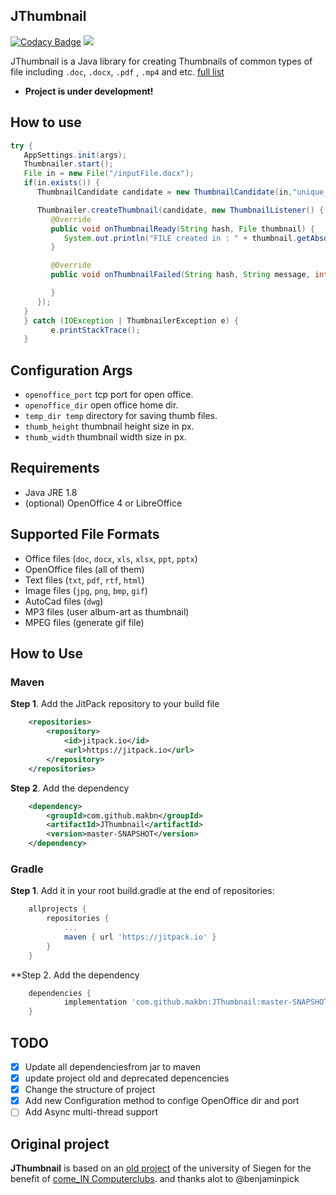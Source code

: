 ## JThumbnail

[![Codacy Badge](https://api.codacy.com/project/badge/Grade/17bbe0b4242d4f02a5d1a0288a6e6cbb)](https://app.codacy.com/app/makbn/JThumbnail?utm_source=github.com&utm_medium=referral&utm_content=makbn/JThumbnail&utm_campaign=Badge_Grade_Dashboard) 
[![](https://jitpack.io/v/makbn/JThumbnail.svg)](https://jitpack.io/#makbn/JThumbnail)


JThumbnail is a Java library for creating Thumbnails of common types of file including `.doc`, `.docx`, `.pdf` , `.mp4` and etc. [full list](#supported-file-formats)

*   **Project is under development!**

## How to use

```java
try {
   AppSettings.init(args);   
   Thumbnailer.start();
   File in = new File("/inputFile.docx");
   if(in.exists()) {
      ThumbnailCandidate candidate = new ThumbnailCandidate(in,"unique_code");

      Thumbnailer.createThumbnail(candidate, new ThumbnailListener() {
         @Override
         public void onThumbnailReady(String hash, File thumbnail) {
            System.out.println("FILE created in : " + thumbnail.getAbsolutePath());
         }

         @Override
         public void onThumbnailFailed(String hash, String message, int code) {

         }
      });
   }
   } catch (IOException | ThumbnailerException e) {
         e.printStackTrace();
   }
```

## Configuration Args

*   `openoffice_port` tcp port for open office.
*   `openoffice_dir` open office home dir.
*   `temp_dir temp` directory for saving thumb files.
*   `thumb_height` thumbnail height size in px.
*   `thumb_width` thumbnail width size in px.

## Requirements

*   Java JRE 1.8
*   (optional) OpenOffice 4 or LibreOffice

## Supported File Formats

*   Office files (`doc`, `docx`, `xls`, `xlsx`, `ppt`, `pptx`)
*   OpenOffice files (all of them)
*   Text files (`txt`, `pdf`, `rtf`, `html`)
*   Image files (`jpg`, `png`, `bmp`, `gif`)
*   AutoCad files (`dwg`)
*   MP3 files (user album-art as thumbnail)
*   MPEG files (generate gif file)

## How to Use

### Maven

**Step 1**. Add the JitPack repository to your build file


```xml
	<repositories>
		<repository>
		    <id>jitpack.io</id>
		    <url>https://jitpack.io</url>
		</repository>
	</repositories>
```

**Step 2**. Add the dependency

```xml
	<dependency>
	    <groupId>com.github.makbn</groupId>
	    <artifactId>JThumbnail</artifactId>
	    <version>master-SNAPSHOT</version>
	</dependency>
```


### Gradle

**Step 1**. Add it in your root build.gradle at the end of repositories:

```gradle
	allprojects {
		repositories {
			...
			maven { url 'https://jitpack.io' }
		}
	}
```
**Step 2. Add the dependency

```gradle
	dependencies {
	        implementation 'com.github.makbn:JThumbnail:master-SNAPSHOT'
	}
```

## TODO

*   [x] Update all dependenciesfrom jar to maven
*   [x] update project old and deprecated depencencies
*   [x] Change the structure of project
*   [X] Add new Configuration method to confige OpenOffice dir and port 
*   [ ] Add Async multi-thread support

## Original project

**JThumbnail** is based on an [old project](https://github.com/benjaminpick/java-thumbnailer) of the university of Siegen for the benefit of [come_IN Computerclubs](http://www.computerclub-comein.de). and thanks alot to @benjaminpick
